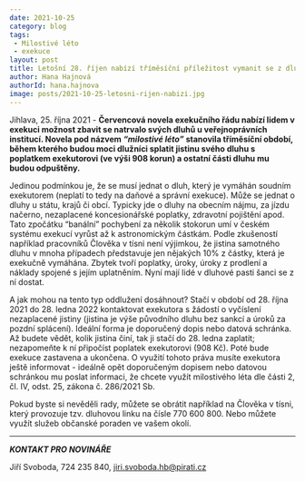 ```yaml
---
date: 2021-10-25
category: blog
tags:
 - Milostivé léto
 - exekuce
layout: post
title: Letošní 28. říjen nabízí tříměsíční příležitost vymanit se z dluhové pasti
author: Hana Hajnová
authorId: hana.hajnova
image: posts/2021-10-25-letosni-rijen-nabizi.jpg
---
```


Jihlava, 25. října 2021 - **Červencová novela exekučního řádu nabízí lidem v exekuci možnost zbavit se natrvalo svých dluhů u veřejnoprávních institucí. Novela pod názvem *“milostivé léto”* stanovila tříměsíční období, během kterého budou moci dlužníci splatit jistinu svého dluhu s poplatkem exekutorovi (ve výši 908 korun) a ostatní části dluhu mu budou odpuštěny.** 

Jedinou podmínkou je, že se musí jednat o dluh, který je vymáhán soudním exekutorem (neplatí to tedy na daňové a správní exekuce). Může se jednat o dluhy u státu, krajů či obcí. Typicky jde o dluhy na obecním nájmu, za jízdu načerno, nezaplacené koncesionářské poplatky, zdravotní pojištění apod. Tato zpočátku “banální” pochybení za několik stokorun umí v českém systému exekucí vyrůst až k astronomickým částkám. Podle zkušeností například pracovníků Člověka v tísni není výjimkou, že jistina samotného dluhu v mnoha případech představuje jen nějakých 10% z částky, která je exekučně vymáhána. Zbytek tvoří poplatky, úroky, úroky z prodlení a náklady spojené s jejím uplatněním. Nyní mají lidé v dluhové pasti šanci se z ní dostat.   

A jak mohou na tento typ oddlužení dosáhnout? Stačí v období od 28. října 2021 do 28. ledna 2022 kontaktovat exekutora s žádostí o vyčíslení nezaplacené jistiny (jistina je výše původního dluhu bez sankcí a úroků za pozdní splácení). Ideální forma je doporučený dopis nebo datová schránka. Až budete vědět, kolik jistina činí, tak ji stačí do 28. ledna zaplatit; nezapomeňte k ní připočíst poplatek exekutorovi (908 Kč). Poté bude exekuce zastavena a ukončena. O využití tohoto práva musíte exekutora ještě informovat - ideálně opět doporučeným dopisem nebo datovou schránkou mu poslat informaci, že chcete využít milostivého léta dle části 2, čl. IV, odst. 25, zákona č. 286/2021 Sb.

Pokud byste si nevěděli rady, můžete se obrátit například na Člověka v tísni, který provozuje tzv. dluhovou linku na čísle 770 600 800. Nebo můžete využít služeb občanské poraden ve vašem okolí. 

---

***KONTAKT PRO NOVINÁŘE*** 

Jiří Svoboda, 724 235 840, <jiri.svoboda.hb@pirati.cz>

